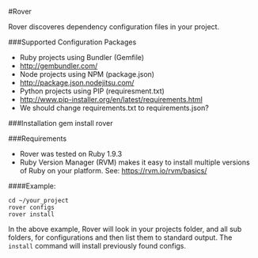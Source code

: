 #Rover

Rover discoveres dependency configuration files in your project.

###Supported Configuration Packages
+ Ruby projects using Bundler (Gemfile) 
 + http://gembundler.com/
+ Node projects using NPM (package.json)
 + http://package.json.nodejitsu.com/
+ Python projects using PIP (requiresment.txt)
 + http://www.pip-installer.org/en/latest/requirements.html
 + We should change requirements.txt to requirements.json?

###Installation
	gem install rover

###Requirements
+ Rover was tested on Ruby 1.9.3
+ Ruby Version Manager (RVM) makes it easy to install multiple versions of Ruby on your platform. See: https://rvm.io/rvm/basics/

####Example:

	cd ~/your_project
	rover configs
	rover install

In the above example, Rover will look in your projects folder, and all sub folders, for configurations and then list them to standard output. The `install` command will install previously found configs.
